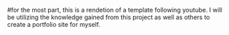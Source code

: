 #for the most part, this is a rendetion of a template following youtube.  I will be utilizing the knowledge gained from this project as well as others to create a portfolio site for myself.
